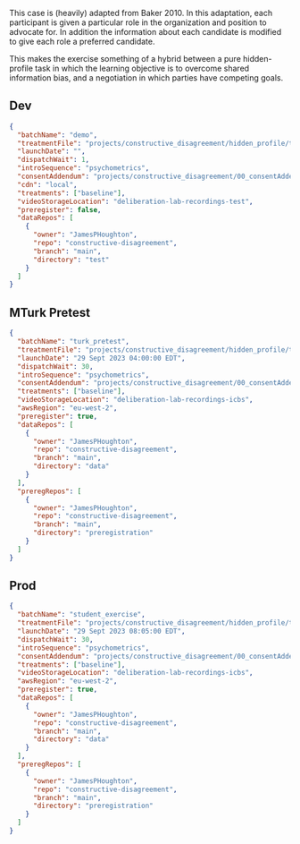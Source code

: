 This case is (heavily) adapted from Baker 2010. In this adaptation, each participant is given a particular role in the organization and position to advocate for. In addition the information about each candidate is modified to give each role a preferred candidate.

This makes the exercise something of a hybrid between a pure hidden-profile task in which the learning objective is to overcome shared information bias, and a negotiation in which parties have competing goals.

## Dev

```json
{
  "batchName": "demo",
  "treatmentFile": "projects/constructive_disagreement/hidden_profile/treatments_hp.yaml",
  "launchDate": "",
  "dispatchWait": 1,
  "introSequence": "psychometrics",
  "consentAddendum": "projects/constructive_disagreement/00_consentAddendum.md",
  "cdn": "local",
  "treatments": ["baseline"],
  "videoStorageLocation": "deliberation-lab-recordings-test",
  "preregister": false,
  "dataRepos": [
    {
      "owner": "JamesPHoughton",
      "repo": "constructive-disagreement",
      "branch": "main",
      "directory": "test"
    }
  ]
}
```

## MTurk Pretest

```json
{
  "batchName": "turk_pretest",
  "treatmentFile": "projects/constructive_disagreement/hidden_profile/treatments_hp.yaml",
  "launchDate": "29 Sept 2023 04:00:00 EDT",
  "dispatchWait": 30,
  "introSequence": "psychometrics",
  "consentAddendum": "projects/constructive_disagreement/00_consentAddendum.md",
  "treatments": ["baseline"],
  "videoStorageLocation": "deliberation-lab-recordings-icbs",
  "awsRegion": "eu-west-2",
  "preregister": true,
  "dataRepos": [
    {
      "owner": "JamesPHoughton",
      "repo": "constructive-disagreement",
      "branch": "main",
      "directory": "data"
    }
  ],
  "preregRepos": [
    {
      "owner": "JamesPHoughton",
      "repo": "constructive-disagreement",
      "branch": "main",
      "directory": "preregistration"
    }
  ]
}
```

## Prod

```json
{
  "batchName": "student_exercise",
  "treatmentFile": "projects/constructive_disagreement/hidden_profile/treatments_hp.yaml",
  "launchDate": "29 Sept 2023 08:05:00 EDT",
  "dispatchWait": 30,
  "introSequence": "psychometrics",
  "consentAddendum": "projects/constructive_disagreement/00_consentAddendum.md",
  "treatments": ["baseline"],
  "videoStorageLocation": "deliberation-lab-recordings-icbs",
  "awsRegion": "eu-west-2",
  "preregister": true,
  "dataRepos": [
    {
      "owner": "JamesPHoughton",
      "repo": "constructive-disagreement",
      "branch": "main",
      "directory": "data"
    }
  ],
  "preregRepos": [
    {
      "owner": "JamesPHoughton",
      "repo": "constructive-disagreement",
      "branch": "main",
      "directory": "preregistration"
    }
  ]
}
```
